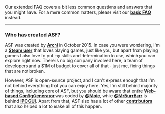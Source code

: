 Our extended FAQ covers a bit less common questions and answers that you might have. For a more common matters, please visit our **[basic FAQ](https://github.com/JustArchi/ArchiSteamFarm/wiki/FAQ)** instead.

---

### Who has created ASF?

ASF was created by **[Archi](https://github.com/JustArchi)** in October 2015. In case you were wondering, I'm a **[Steam user](https://steamcommunity.com/profiles/76561198006963719)** that loves playing games, just like you, but apart from playing games I also love to put my skills and determination to use, which you can explore right now. There is no big company involved here, a team of developers and a $1M of budget to cover all of that - just me, fixing things that are not broken.

However, ASF is open-source project, and I can't express enough that I'm not behind everything that you can enjoy here. Yes, I'm still behind majority of things, including core of ASF, but you should be aware that entire **[Web-based ConfigGenerator](https://github.com/JustArchi/ArchiSteamFarm/wiki/Configuration#web-based-configgenerator)** was coded by **[@Mole](https://github.com/Aareksio)**, while **[@MrBurrBurr](https://github.com/MrBurrBurr)** is behind **[IPC GUI](https://github.com/JustArchi/ArchiSteamFarm/wiki/IPC#ipc-gui)**. Apart from that, ASF also has a lot of other **[contributors](https://github.com/JustArchi/ArchiSteamFarm/graphs/contributors)** that also helped a lot to make all of this happen.